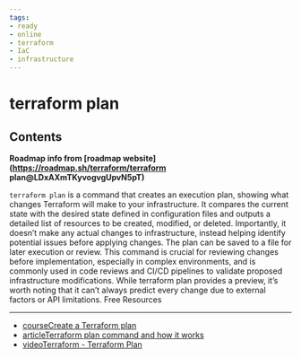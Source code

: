 ```yaml
---
tags:
- ready
- online
- terraform
- IaC
- infrastructure
---
```


# terraform plan

## Contents

__Roadmap info from [roadmap website](<https://roadmap.sh/terraform/terraform> plan@LDxAXmTKyvogvgUpvN5pT)__

`terraform plan` is a command that creates an execution plan, showing what changes Terraform will make to your infrastructure. It compares the current state with the desired state defined in configuration files and outputs a detailed list of resources to be created, modified, or deleted. Importantly, it doesn’t make any actual changes to infrastructure, instead helping identify potential issues before applying changes. The plan can be saved to a file for later execution or review. This command is crucial for reviewing changes before implementation, especially in complex environments, and is commonly used in code reviews and CI/CD pipelines to validate proposed infrastructure modifications. While terraform plan provides a preview, it’s worth noting that it can’t always predict every change due to external factors or API limitations.
Free Resources

---

- [courseCreate a Terraform plan](https://developer.hashicorp.com/terraform/tutorials/cli/plan)
- [articleTerraform plan command and how it works](https://spacelift.io/blog/terraform-plan)
- [videoTerraform - Terraform Plan](https://www.youtube.com/watch?v=9v08h-Oaelo)
